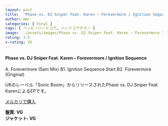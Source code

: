 ```yaml
---
layout: post
title:  "Phase vs. DJ Sniper Feat. Karen – Forevermore / Ignition Sequence"
author: mmr
categories: [ Vinyl ]
tags: [ ハッピーハードコア, ハードコアテクノ ]
image: ../assets/images/Phase vs. DJ Sniper Feat. Karen – Forevermore Ignition Sequence.jpg
rating: 3.5
v-rating: VG
---
```


#### Phase vs. DJ Sniper Feat. Karen – Forevermore / Ignition Sequence

A. Forevermore (5am Mix)
B1. Ignition Sequence Start
B2. Forevermore (Original)

UKのレーベル「Sonic Boom」からリリースされたPhase vs. DJ Sniper Feat. KarenによるEPです。


[メルカリで購入](https://jp.mercari.com/item/m40097768990)

<div class="mt-4 mb-4 d-flex align-items-center">
<strong class="mr-1">盤質: VG</strong>
</div>
<div class="mt-4 mb-4 d-flex align-items-center">
<strong class="mr-1">ジャケット: VG</strong>
</div>
